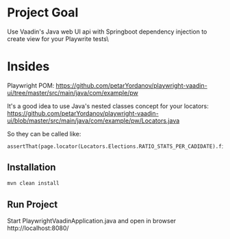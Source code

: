 # Project Goal

Use Vaadin's Java web UI api with Springboot dependency injection to create view for your Playwrite tests\

# Insides

Playwright POM: https://github.com/petarYordanov/playwright-vaadin-ui/tree/master/src/main/java/com/example/pw

It's a good idea to use Java's nested classes concept for your locators: https://github.com/petarYordanov/playwright-vaadin-ui/blob/master/src/main/java/com/example/pw/Locators.java

So they can be called like:
```
assertThat(page.locator(Locators.Elections.RATIO_STATS_PER_CADIDATE).first()).hasText(expectedStats);
```

## Installation


```bash
mvn clean install
```

## Run Project

Start PlaywrightVaadinApplication.java
and
open in browser http://localhost:8080/
